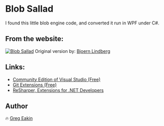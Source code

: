 # Blob Sallad
I found this little blob engine code, and converted it run in WPF under C#.

## From the website:
[![Blob Sallad](pictures/pfds-180x245.jpg)](https://blobsallad.se/)
Original version by: [Bjoern Lindberg](bjoern.lindberg@gmail.com)

## Links:
- [Community Edition of Visual Studio (Free)](https://www.visualstudio.com/vs/community/)
- [Git Extensions (Free)](http://gitextensions.github.io/)
- [ReSharper, Extensions for .NET Developers](https://www.jetbrains.com/resharper/)

## Author
:fire: [Greg Eakin](https://www.linkedin.com/in/gregeakin)
